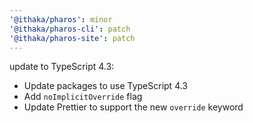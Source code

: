 ```yaml
---
'@ithaka/pharos': minor
'@ithaka/pharos-cli': patch
'@ithaka/pharos-site': patch
---
```


update to TypeScript 4.3:

* Update packages to use TypeScript 4.3
* Add `noImplicitOverride` flag
* Update Prettier to support the new `override` keyword
